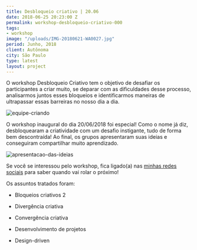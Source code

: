 ```yaml
---
title: Desbloqueio criativo | 20.06
date: 2018-06-25 20:23:00 Z
permalink: workshop-desbloqueio-criativo-000
tags:
- workshop
image: "/uploads/IMG-20180621-WA0027.jpg"
period: Junho, 2018
client: Autônoma
city: São Paulo
type: latest
layout: project
---
```


O workshop Desbloqueio Criativo tem o objetivo de desafiar os participantes a criar muito, se deparar com as dificuldades desse processo, analisarmos juntos esses bloqueios e identificarmos maneiras de ultrapassar essas barreiras no nosso dia a dia.

![equipe-criando](/uploads/IMG-20180621-WA0044.jpg)

O workshop inaugural do dia 20/06/2018 foi especial! Como o nome já diz, desbloquearam a criatividade com um desafio instigante, tudo de forma bem descontraída! Ao final, os grupos apresentaram suas ideias e conseguiram compartilhar muito aprendizado.

![apresentacao-das-ideias](/uploads/IMG-20180621-WA0014.jpg)

Se você se interessou pelo workshop, fica ligado(a) nas [minhas redes sociais](https://www.facebook.com/design.inovacao/) para saber quando vai rolar o próximo!

Os assuntos tratados foram:

-	Bloqueios criativos 2

-	Divergência criativa

-	Convergência criativa

-	Desenvolvimento de projetos

-	Design-driven